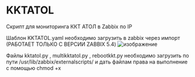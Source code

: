 # KKTATOL
Скрипт для мониторинга ККТ АТОЛ в Zabbix по IP

Шаблон KKTATOL.yaml необходимо загрузить в zabbix через импорт (РАБОТАЕТ ТОЛЬКО С ВЕРСИИ ZABBIX 5.4)
![изображение](https://github.com/shendr404/KKTATOL/assets/143122797/7735892f-7420-4cd6-8f75-2e2340ef21e2)

Файлы kktatol.py , multikktatol.py , rebootkkt.py необходимо загрузить по пути /usr/lib/zabbix/externalscripts/ и дать файлам права на выполнение с помощью chmod +x
